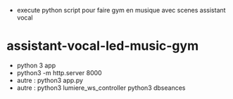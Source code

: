 - execute python script pour faire gym en musique avec scenes assistant vocal
# assistant-vocal-led-music-gym
- python 3 app
- python3 -m http.server 8000
- autre : python3 app.py
- autre : python3 lumiere_ws_controller
python3 dbseances


